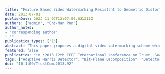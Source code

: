 ```yaml
---
title: "Feature Based Video Watermarking Resistant to Geometric Distortions"
date: 2013-07-01
publishDate: 2022-11-01T13:07:56.831211Z
authors: ["admin", "Chi-Man Pun"]
author_notes:
- "corresponding author"
- ""
publication_types: ["1"]
abstract: "This paper proposes a digital video watermarking scheme which is robust to geometric distortions, such as rotation, scaling, and cropping. The watermark is embedded / extracted based on feature extraction and local Zernike transform in / from each selected frame. The feature extraction method called Adaptive Harris Detector is proposed by adopting and revising the traditional Harris Corner Detector, and the local Zernike moments-based method is raised for watermarking use. In each selected frame, the extracted circular patches are decomposed into a collection of binary patches with Bit-Plane Decomposition method. Magnitudes of the local Zernike moments are calculated by Zernike transform and modified to embed the watermarks. Experimental results show that the proposed watermarking scheme is robust against geometric distortions and meanwhile preserves the imperceptibility of the video. Furthermore, it outperforms comparable methods when tested under common signal processing attacks."
featured: false
publication: "in *2013 12th IEEE International Conference on Trust, Security and Privacy in Computing and Communications*"
tags: ["Adaptive Harris Detector", "Bit-Plane Decomposition", "Detectors", "Feature extraction", "Feature Extraction", "Local Zernike Transform", "Mobile communication", "Robustness", "Signal processing", "Transforms", "Video Watermarking", "Watermarking"]
doi: "10.1109/TrustCom.2013.92"
---
```


